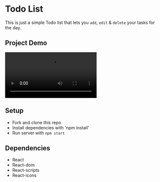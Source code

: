 # Todo List

This is just a simple Todo list that lets you `add`, `edit` & `delete` your tasks for the day.

## Project Demo

![demo gif](https://thumbs.gfycat.com/FilthyHelpfulErne-mobile.mp4)

## Setup
- Fork and clone this repo
- Install dependencies with 'npm install'
- Run server with `npm start`


## Dependencies 
- React
- React-dom
- React-scripts
- React-icons
